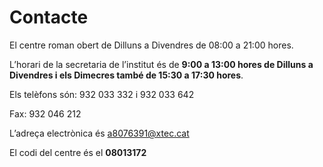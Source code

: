 # Contacte

El centre roman obert de Dilluns a Divendres de 08:00 a 21:00 hores.

L’horari de la secretaria de l’institut és de __9:00 a 13:00 hores de Dilluns a Divendres i els Dimecres també de 15:30 a 17:30 hores__.

Els telèfons són: 932 033 332 i 932 033 642

Fax: 932 046 212

L’adreça electrònica és [a8076391@xtec.cat](mailto:a8076391@xtec.cat)

El codi del centre és el __08013172__